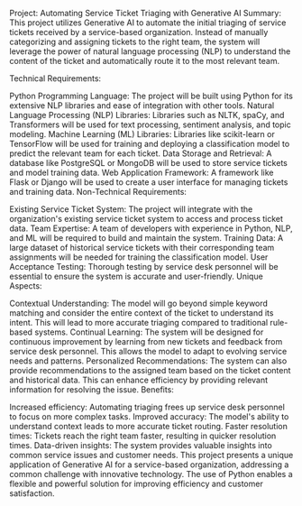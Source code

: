 Project: Automating Service Ticket Triaging with Generative AI
Summary: This project utilizes Generative AI to automate the initial triaging of service tickets received by a service-based organization. Instead of manually categorizing and assigning tickets to the right team, the system will leverage the power of natural language processing (NLP) to understand the content of the ticket and automatically route it to the most relevant team.

Technical Requirements:

Python Programming Language: The project will be built using Python for its extensive NLP libraries and ease of integration with other tools.
Natural Language Processing (NLP) Libraries: Libraries such as NLTK, spaCy, and Transformers will be used for text processing, sentiment analysis, and topic modeling.
Machine Learning (ML) Libraries: Libraries like scikit-learn or TensorFlow will be used for training and deploying a classification model to predict the relevant team for each ticket.
Data Storage and Retrieval: A database like PostgreSQL or MongoDB will be used to store service tickets and model training data.
Web Application Framework: A framework like Flask or Django will be used to create a user interface for managing tickets and training data.
Non-Technical Requirements:

Existing Service Ticket System: The project will integrate with the organization's existing service ticket system to access and process ticket data.
Team Expertise: A team of developers with experience in Python, NLP, and ML will be required to build and maintain the system.
Training Data: A large dataset of historical service tickets with their corresponding team assignments will be needed for training the classification model.
User Acceptance Testing: Thorough testing by service desk personnel will be essential to ensure the system is accurate and user-friendly.
Unique Aspects:

Contextual Understanding: The model will go beyond simple keyword matching and consider the entire context of the ticket to understand its intent. This will lead to more accurate triaging compared to traditional rule-based systems.
Continual Learning: The system will be designed for continuous improvement by learning from new tickets and feedback from service desk personnel. This allows the model to adapt to evolving service needs and patterns.
Personalized Recommendations: The system can also provide recommendations to the assigned team based on the ticket content and historical data. This can enhance efficiency by providing relevant information for resolving the issue.
Benefits:

Increased efficiency: Automating triaging frees up service desk personnel to focus on more complex tasks.
Improved accuracy: The model's ability to understand context leads to more accurate ticket routing.
Faster resolution times: Tickets reach the right team faster, resulting in quicker resolution times.
Data-driven insights: The system provides valuable insights into common service issues and customer needs.
This project presents a unique application of Generative AI for a service-based organization, addressing a common challenge with innovative technology. The use of Python enables a flexible and powerful solution for improving efficiency and customer satisfaction.